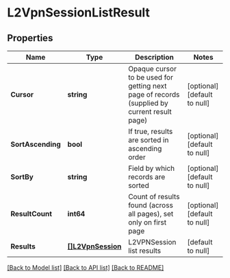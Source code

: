 # L2VpnSessionListResult

## Properties
Name | Type | Description | Notes
------------ | ------------- | ------------- | -------------
**Cursor** | **string** | Opaque cursor to be used for getting next page of records (supplied by current result page) | [optional] [default to null]
**SortAscending** | **bool** | If true, results are sorted in ascending order | [optional] [default to null]
**SortBy** | **string** | Field by which records are sorted | [optional] [default to null]
**ResultCount** | **int64** | Count of results found (across all pages), set only on first page | [optional] [default to null]
**Results** | [**[]L2VpnSession**](L2VPNSession.md) | L2VPNSession list results | [default to null]

[[Back to Model list]](../README.md#documentation-for-models) [[Back to API list]](../README.md#documentation-for-api-endpoints) [[Back to README]](../README.md)

